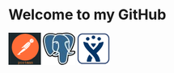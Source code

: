 #   Welcome to my GitHub

 


[![Postman](123.png)](https://github.com/Chembeleeva/Postman) 
[![SQL](56.jpeg)](https://github.com/Chembeleeva/SQL) 
[![Jira](jira_logo.png)](https://github.com/Chembeleeva/JIRA/blob/main/stepik-certificate-10425-fff68b1.pdf)



<!---
Chembeleeva/Chembeleeva is a ✨ special ✨ repository because its `README.md` (this file) appears on your GitHub profile.
You can click the Preview link to take a look at your changes.
--->
